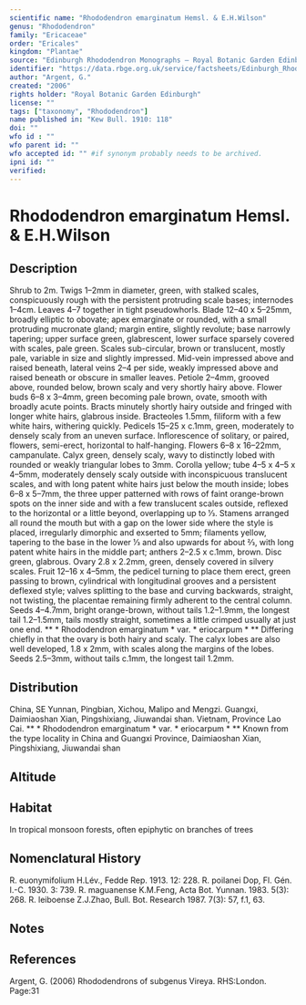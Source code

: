 ```yaml
---
scientific name: "Rhododendron emarginatum Hemsl. & E.H.Wilson"
genus: "Rhododendron"
family: "Ericaceae"
order: "Ericales"
kingdom: "Plantae"
source: "Edinburgh Rhododendron Monographs – Royal Botanic Garden Edinburgh"
identifier: "https://data.rbge.org.uk/service/factsheets/Edinburgh_Rhododendron_Monographs.xhtml"
author: "Argent, G."
created: "2006"
rights holder: "Royal Botanic Garden Edinburgh"
license: ""
tags: ["taxonomy", "Rhododendron"]
name published in: "Kew Bull. 1910: 118"
doi: ""
wfo id : ""
wfo parent id: ""
wfo accepted id: "" #if synonym probably needs to be archived.                      
ipni id: ""
verified:
---
```


                       

# Rhododendron emarginatum Hemsl. & E.H.Wilson

## Description
Shrub to 2m. Twigs 1–2mm in diameter, green, with stalked scales, conspicuously rough with the persistent protruding scale bases; internodes 1–4cm. Leaves 4–7 together in tight pseudowhorls. Blade 12–40 x 5–25mm, broadly elliptic to obovate; apex emarginate or rounded, with a small protruding mucronate gland; margin entire, slightly revolute; base narrowly tapering; upper surface green, glabrescent, lower surface sparsely covered with scales, pale green. Scales sub-circular, brown or translucent, mostly pale, variable in size and slightly impressed. Mid-vein impressed above and raised beneath, lateral veins 2–4 per side, weakly impressed above and raised beneath or obscure in smaller leaves. Petiole 2–4mm, grooved above, rounded below, brown scaly and very shortly hairy above. Flower buds 6–8 x 3–4mm, green becoming pale brown, ovate, smooth with broadly acute points. Bracts minutely shortly hairy outside and fringed with longer white hairs, glabrous inside. Bracteoles 1.5mm, filiform with a few white hairs, withering quickly. Pedicels 15–25 x c.1mm, green, moderately to densely scaly from an uneven surface. Inflorescence of solitary, or paired, flowers, semi-erect, horizontal to half-hanging. Flowers 6–8 x 16–22mm, campanulate. Calyx green, densely scaly, wavy to distinctly lobed with rounded or weakly triangular lobes to 3mm. Corolla yellow; tube 4–5 x 4–5 x 4–5mm, moderately densely scaly outside with inconspicuous translucent scales, and with long patent white hairs just below the mouth inside; lobes 6–8 x 5–7mm, the three upper patterned with rows of faint orange-brown spots on the inner side and with a few translucent scales outside, reflexed to the horizontal or a little beyond, overlapping up to 1⁄3. Stamens arranged all round the mouth but with a gap on the lower side where the style is placed, irregularly dimorphic and exserted to 5mm; filaments yellow, tapering to the base in the lower 1⁄3 and also upwards for about 2⁄3, with long patent white hairs in the middle part; anthers 2–2.5 x c.1mm, brown. Disc green, glabrous. Ovary 2.8 x 2.2mm, green, densely covered in silvery scales. Fruit 12–16 x 4–5mm, the pedicel turning to place them erect, green passing to brown, cylindrical with longitudinal grooves and a persistent deflexed style; valves splitting to the base and curving backwards, straight, not twisting, the placentae remaining firmly adherent to the central column. Seeds 4–4.7mm, bright orange-brown, without tails 1.2–1.9mm, the longest tail 1.2–1.5mm, tails mostly straight, sometimes a little crimped usually at just one end. ** * Rhododendron emarginatum * var. * eriocarpum * ** Differing chiefly in that the ovary is both hairy and scaly. The calyx lobes are also well developed, 1.8 x 2mm, with scales along the margins of the lobes. Seeds 2.5–3mm, without tails c.1mm, the longest tail 1.2mm.

## Distribution
China, SE Yunnan, Pingbian, Xichou, Malipo and Mengzi. Guangxi, Daimiaoshan Xian, Pingshixiang, Jiuwandai shan. Vietnam, Province Lao Cai. ** * Rhododendron emarginatum * var. * eriocarpum * ** Known from the type locality in China and Guangxi Province, Daimiaoshan Xian, Pingshixiang, Jiuwandai shan

## Altitude


## Habitat
In tropical monsoon forests, often epiphytic on branches of trees

## Nomenclatural History
R. euonymifolium H.Lév., Fedde Rep. 1913. 12: 228. R. poilanei Dop, Fl. Gén. I.-C. 1930. 3: 739. R. maguanense K.M.Feng, Acta Bot. Yunnan. 1983. 5(3): 268. R. leiboense Z.J.Zhao, Bull. Bot. Research 1987. 7(3): 57, f.1, 63.
                       
## Notes


## References

Argent, G. (2006) Rhododendrons of subgenus Vireya. RHS:London. Page:31
